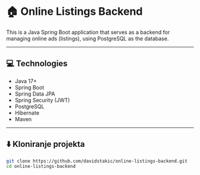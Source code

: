 # 🏠 Online Listings Backend

This is a Java Spring Boot application that serves as a backend for managing online ads (listings), using PostgreSQL as the database.

---

## 💻 Technologies

- Java 17+
- Spring Boot
- Spring Data JPA
- Spring Security (JWT)
- PostgreSQL
- Hibernate
- Maven

---

## ⬇️ Kloniranje projekta

```bash
git clone https://github.com/davidstakic/online-listings-backend.git
cd online-listings-backend
